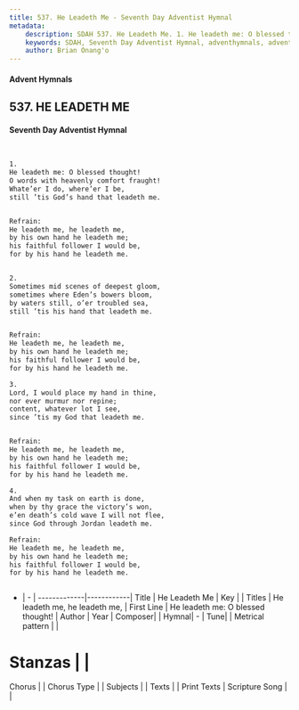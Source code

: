 ```yaml
---
title: 537. He Leadeth Me - Seventh Day Adventist Hymnal
metadata:
    description: SDAH 537. He Leadeth Me. 1. He leadeth me: O blessed thought! O words with heavenly comfort fraught! Whate’er I do, where’er I be, still ’tis God’s hand that leadeth me. 
    keywords: SDAH, Seventh Day Adventist Hymnal, adventhymnals, advent hymnals, He Leadeth Me, He leadeth me; O blessed thought! ,He leadeth me, he leadeth me,
    author: Brian Onang'o
---
```


#### Advent Hymnals
## 537. HE LEADETH ME
#### Seventh Day Adventist Hymnal

```txt


1.
He leadeth me: O blessed thought!
O words with heavenly comfort fraught!
Whate’er I do, where’er I be,
still ’tis God’s hand that leadeth me.


Refrain:
He leadeth me, he leadeth me,
by his own hand he leadeth me;
his faithful follower I would be,
for by his hand he leadeth me.


2.
Sometimes mid scenes of deepest gloom,
sometimes where Eden’s bowers bloom,
by waters still, o’er troubled sea,
still ’tis his hand that leadeth me.


Refrain:
He leadeth me, he leadeth me,
by his own hand he leadeth me;
his faithful follower I would be,
for by his hand he leadeth me.

3.
Lord, I would place my hand in thine,
nor ever murmur nor repine;
content, whatever lot I see,
since ’tis my God that leadeth me.


Refrain:
He leadeth me, he leadeth me,
by his own hand he leadeth me;
his faithful follower I would be,
for by his hand he leadeth me.

4.
And when my task on earth is done,
when by thy grace the victory’s won,
e’en death’s cold wave I will not flee,
since God through Jordan leadeth me.

Refrain:
He leadeth me, he leadeth me,
by his own hand he leadeth me;
his faithful follower I would be,
for by his hand he leadeth me.



```

- |   -  |
-------------|------------|
Title | He Leadeth Me |
Key |  |
Titles | He leadeth me, he leadeth me, |
First Line | He leadeth me: O blessed thought! |
Author | 
Year | 
Composer|  |
Hymnal|  - |
Tune|  |
Metrical pattern | |
# Stanzas |  |
Chorus |  |
Chorus Type |  |
Subjects |  |
Texts |  |
Print Texts | 
Scripture Song |  |
  
